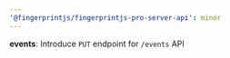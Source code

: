 ```yaml
---
'@fingerprintjs/fingerprintjs-pro-server-api': minor
---
```


**events**: Introduce `PUT` endpoint for `/events` API
